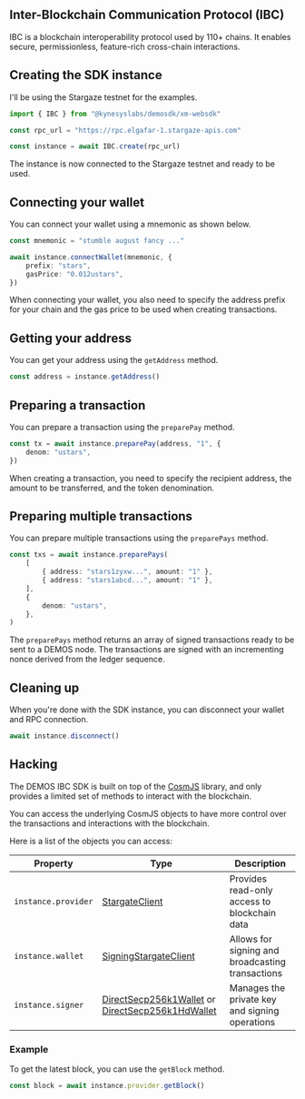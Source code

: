 ## Inter-Blockchain Communication Protocol (IBC)

IBC is a blockchain interoperability protocol used by 110+ chains. It enables secure, permissionless, feature-rich cross-chain interactions.

## Creating the SDK instance
I'll be using the Stargaze testnet for the examples.

```ts
import { IBC } from "@kynesyslabs/demosdk/xm-websdk"

const rpc_url = "https://rpc.elgafar-1.stargaze-apis.com"

const instance = await IBC.create(rpc_url)
```

The instance is now connected to the Stargaze testnet and ready to be used.

## Connecting your wallet

You can connect your wallet using a mnemonic as shown below.

```ts
const mnemonic = "stumble august fancy ..."

await instance.connectWallet(mnemonic, {
    prefix: "stars",
    gasPrice: "0.012ustars",
})
```

When connecting your wallet, you also need to specify the address prefix for your chain and the gas price to be used when creating transactions.

## Getting your address

You can get your address using the `getAddress` method.

```ts
const address = instance.getAddress()
```

## Preparing a transaction

You can prepare a transaction using the `preparePay` method.

```ts
const tx = await instance.preparePay(address, "1", {
    denom: "ustars",
})
```

When creating a transaction, you need to specify the recipient address, the amount to be transferred, and the token denomination.

## Preparing multiple transactions

You can prepare multiple transactions using the `preparePays` method.

```ts
const txs = await instance.preparePays(
    [
        { address: "stars1zyxw...", amount: "1" },
        { address: "stars1abcd...", amount: "1" },
    ],
    {
        denom: "ustars",
    },
)
```

The `preparePays` method returns an array of signed transactions ready to be sent to a DEMOS node. The transactions are signed with an incrementing nonce derived from the ledger sequence.

## Cleaning up

When you're done with the SDK instance, you can disconnect your wallet and RPC connection.

```ts
await instance.disconnect()
```

## Hacking

The DEMOS IBC SDK is built on top of the [CosmJS](https://github.com/cosmos/cosmjs) library, and only provides a limited set of methods to interact with the blockchain.

You can access the underlying CosmJS objects to have more control over the transactions and interactions with the blockchain.

Here is a list of the objects you can access:

| Property | Type | Description |
|----------|------|-------------|
| `instance.provider` | [StargateClient](https://cosmos.github.io/cosmjs/latest/stargate/classes/StargateClient.html) | Provides read-only access to blockchain data |
| `instance.wallet` | [SigningStargateClient](https://cosmos.github.io/cosmjs/latest/stargate/classes/SigningStargateClient.html) | Allows for signing and broadcasting transactions |
| `instance.signer` | [DirectSecp256k1Wallet](https://cosmos.github.io/cosmjs/latest/proto-signing/classes/DirectSecp256k1Wallet.html) or [DirectSecp256k1HdWallet](https://cosmos.github.io/cosmjs/latest/proto-signing/classes/DirectSecp256k1HdWallet.html) | Manages the private key and signing operations |

### Example
To get the latest block, you can use the `getBlock` method.

```ts
const block = await instance.provider.getBlock()
```
